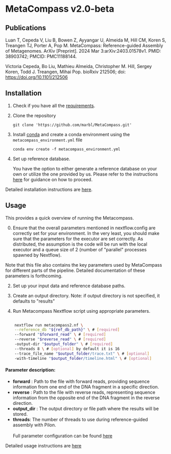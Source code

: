 # MetaCompass v2.0-beta

## Publications
Luan T, Cepeda V, Liu B, Bowen Z, Ayyangar U, Almeida M, Hill CM, Koren S, Treangen TJ, Porter A, Pop M. MetaCompass: Reference-guided Assembly of Metagenomes. ArXiv [Preprint]. 2024 Mar 3:arXiv:2403.01578v1. PMID: 38903742; PMCID: PMC11188144.

Victoria Cepeda, Bo Liu, Mathieu Almeida, Christopher M. Hill, Sergey Koren, Todd J. Treangen, Mihai Pop.
bioRxiv 212506; doi: https://doi.org/10.1101/212506

## Installation

1. Check if you have all the [requirements](docs/installation_and_requirements.md#requirements-).
2. Clone the repository
    ```shell
    git clone 'https://github.com/marbl/MetaCompass.git'
    ```

3. Install [conda](https://docs.conda.io/projects/conda/en/latest/user-guide/install/linux.html) and
   create a conda environment using the `metacompass_environment.yml` file

    ```shell
    conda env create -f metacompass_environment.yml
    ```

4. Set up reference database.

    You have the option to either generate a reference database on your own or utilize the one provided by us. Please refer to the instructions [here](docs/installation_and_requirements.md#3-setup-reference-database) for guidance on how to proceed.


Detailed installation instructions are [here](docs/installation_and_requirements.md).

## Usage 

This provides a quick overview of running the Metacompass.

0. Ensure that the overall parameters mentioned in nextflow.config are correctly set for  your environment. In the very least, you should make sure that the parameters for the executor are set correctly. As distributed, the assumption is the code will be run with the local executor and a queue size of 2 (number of "parallel" processes spawned by Nextflow).

Note that this file also contains the key parameters used by MetaCompass for different parts of the pipeline. Detailed documentation of these parameters is forthcoming.

2. Set up your input data and reference database paths.

3. Create an output directory. Note: if output directory is not specified, it defaults to "results"

5. Run Metacompass Nextflow script using appropriate parameters.

```bash
    
    nextflow run metacompass2.nf \
    --reference_db "${ref_db_path}" \ # [required]
    --forward "$forward_read" \ # [required]
    --reverse "$reverse_read" \ # [required]
    -output-dir "$output_folder" \ # [required]
    --threads 8 \ # [optional] by default it is 16
    --trace_file_name "$output_folder/trace.txt" \ # [optional] 
    -with-timeline "$output_folder/timeline.html" \ # [optional]
```

#### Parameter description: <br/>

- **forward** : Path to the file with forward reads, providing sequence information from one end of the DNA fragment in
  a specific direction.
- **reverse** : Path to the file with reverse reads, representing sequence information from the opposite end of the DNA
  fragment in the reverse direction.
- **output_dir** : The output directory or file path where the results will be stored.
- **threads**: The number of threads to use during reference-guided assembly with Pilon.
  <br/> <br/>
  Full parameter configuration can be found [here](./docs/parameter_configuration.md)

Detailed usage instructions are [here](docs/usage_guide.md)
